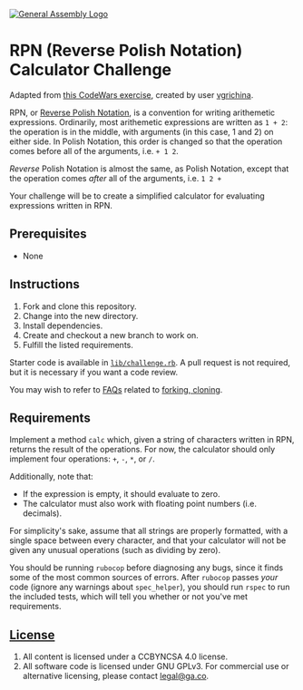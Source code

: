 [![General Assembly Logo](https://camo.githubusercontent.com/1a91b05b8f4d44b5bbfb83abac2b0996d8e26c92/687474703a2f2f692e696d6775722e636f6d2f6b6538555354712e706e67)](https://generalassemb.ly/education/web-development-immersive)

# RPN (Reverse Polish Notation) Calculator Challenge

Adapted from [this CodeWars exercise](http://www.codewars.com/kata/reverse-polish-notation-calculator/ruby),
 created by user [vgrichina](http://www.codewars.com/users/vgrichina).

RPN, or [Reverse Polish Notation](https://en.wikipedia.org/wiki/Reverse_Polish_notation),
 is a convention for writing arithemetic expressions.
Ordinarily, most arithemetic expressions are written as `1 + 2`: the operation
 is in the middle, with arguments (in this case, 1 and 2) on either side.
In Polish Notation, this order is changed so that the operation comes
 before all of the arguments, i.e. `+ 1 2`.

_Reverse_ Polish Notation is almost the same, as Polish Notation, except that
 the operation comes _after_ all of the arguments, i.e. `1 2 +`

Your challenge will be to create a simplified calculator for evaluating
 expressions written in RPN.

## Prerequisites

-   None

## Instructions

1.  Fork and clone this repository.
1.  Change into the new directory.
1.  Install dependencies.
1.  Create and checkout a new branch to work on.
1.  Fulfill the listed requirements.

Starter code is available in [`lib/challenge.rb`](lib/challenge.rb). A pull
request is not required, but it is necessary if you want a code review.

You may wish to refer to [FAQs](https://github.com/ga-wdi-boston/meta/wiki/)
related to [forking,
cloning](https://github.com/ga-wdi-boston/meta/wiki/ForkAndClone).

## Requirements

Implement a method `calc` which, given a string of characters written in RPN,
 returns the result of the operations.
For now, the calculator should only implement four operations: `+`, `-`, `*`,
 or `/`.

Additionally, note that:

-   If the expression is empty, it should evaluate to zero.
-   The calculator must also work with floating point numbers (i.e. decimals).

For simplicity's sake, assume that all strings are properly formatted, with
 a single space between every character, and that your calculator will not be
 given any unusual operations (such as dividing by zero).

You should be running `rubocop` before diagnosing any bugs, since it finds
 some of the most common sources of errors.
After `rubocop` passes _your_ code (ignore any warnings about `spec_helper`),
 you should run `rspec` to run the included tests, which will tell you
 whether or not you've met requirements.

## [License](LICENSE)

1.  All content is licensed under a CC­BY­NC­SA 4.0 license.
1.  All software code is licensed under GNU GPLv3. For commercial use or
     alternative licensing, please contact legal@ga.co.
